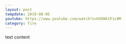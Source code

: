 ```yaml
---
layout: post
tempdate: 2019-08-05
youtube: https://www.youtube.com/watch?v=H5DWhIF1c0M
category: Tire
---
```

test content